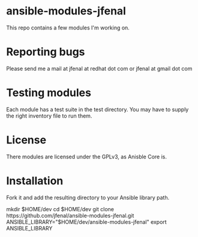 ansible-modules-jfenal
======================

This repo contains a few modules I'm working on.

Reporting bugs
==============

Please send me a mail at jfenal at redhat dot com or jfenal at gmail dot com

Testing modules
===============

Each module has a test suite in the test directory. You may have to supply the right inventory file to run them.

License
=======

There modules are licensed under the GPLv3, as Anisble Core is.

Installation
============

Fork it and add the resulting directory to your Ansible library path.

  mkdir $HOME/dev
  cd $HOME/dev
  git clone https://github.com/jfenal/ansible-modules-jfenal.git
  ANSIBLE_LIBRARY="$HOME/dev/ansible-modules-jfenal" 
  export ANSIBLE_LIBRARY


